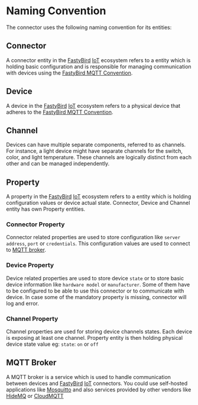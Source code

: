 # Naming Convention

The connector uses the following naming convention for its entities:

## Connector

A connector entity in the [FastyBird](https://www.fastybird.com) [IoT](https://en.wikipedia.org/wiki/Internet_of_things) ecosystem refers to a entity which is holding basic configuration
and is responsible for managing communication with devices using the [FastyBird MQTT Convention](https://github.com/FastyBird/mqtt-convention).

## Device

A device in the [FastyBird](https://www.fastybird.com) [IoT](https://en.wikipedia.org/wiki/Internet_of_things) ecosystem
refers to a physical device that adheres to the [FastyBird MQTT Convention](https://github.com/FastyBird/mqtt-convention).

## Channel

Devices can have multiple separate components, referred to as channels. For instance, a light device might have separate
channels for the switch, color, and light temperature. These channels are logically distinct from each other and can be managed independently.

## Property

A property in the [FastyBird](https://www.fastybird.com) [IoT](https://en.wikipedia.org/wiki/Internet_of_things) ecosystem refers to a entity which is holding configuration values or
device actual state. Connector, Device and Channel entity has own Property entities.

### Connector Property

Connector related properties are used to store configuration like `server address`, `port` or `credentials`. This configuration
values are used to connect to [MQTT broker](https://en.wikipedia.org/wiki/MQTT).

### Device Property

Device related properties are used to store device `state` or to store basic device information
like `hardware model` or `manufacturer`. Some of them have to be configured to be able to use this connector or to communicate
with device. In case some of the mandatory property is missing, connector will log and error.

### Channel Property

Channel properties are used for storing device channels states. Each device is exposing at least one channel.
Property entity is then holding physical device state value eg: `state`: `on` or `off`

## MQTT Broker

A MQTT broker is a service which is used to handle communication between devices and [FastyBird](https://www.fastybird.com) [IoT](https://en.wikipedia.org/wiki/Internet_of_things) connectors.
You could use self-hosted applications like [Mosquitto](https://mosquitto.org) and also services provided by other vendors like [HideMQ](https://www.hivemq.com) or [CloudMQTT](https://www.cloudmqtt.com) 
